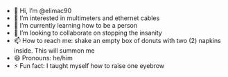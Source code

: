 - 👋 Hi, I’m @elimac90
- 👀 I’m interested in multimeters and ethernet cables
- 🌱 I’m currently learning how to be a person
- 💞️ I’m looking to collaborate on stopping the insanity
- 📫 How to reach me: shake an empty box of donuts with two (2) napkins inside. This will summon me
- 😄 Pronouns: he/him
- ⚡ Fun fact: I taught myself how to raise one eyebrow

<!---
elimac90/elimac90 is a ✨ special ✨ repository because its `README.md` (this file) appears on your GitHub profile.
You can click the Preview link to take a look at your changes.
--->
